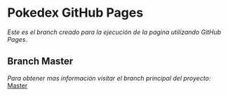 # Pokedex GitHub Pages

_Este es el branch creado para la ejecución de la pagina utilizando GitHub Pages._

## Branch Master

_Para obtener mas información visitar el branch principal del proyecto:_
[Master](https://github.com/alexistoranzoar/pokedex/tree/master)